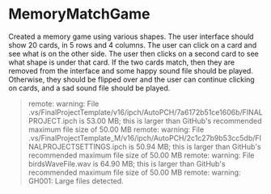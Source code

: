 # MemoryMatchGame

Created a memory game using various shapes. The user interface should show 20 cards, in 5 rows and 4 columns. 
The user can click on a card and see what is on the other side. 
The user then clicks on a second card to see what shape is under that card. 
If the two cards match, then they are removed from the interface and some happy sound file should be played. 
Otherwise, they should be flipped over and the user can continue clicking on cards, and a sad sound file should be played.


> remote: warning: File .vs/FinalProjectTemplate/v16/ipch/AutoPCH/7a6172b51ce1606b/FINALPROJECT.ipch is 53.00 MB; this is larger than GitHub's recommended maximum file size of 50.00 MB
> remote: warning: File .vs/FinalProjectTemplate_M/v16/ipch/AutoPCH/2c1c27b9b53cc5db/FINALPROJECTSETTINGS.ipch is 50.94 MB; this is larger than GitHub's recommended maximum file size of 50.00 MB
> remote: warning: File birdsWaveFile.wav is 64.90 MB; this is larger than GitHub's recommended maximum file size of 50.00 MB
> remote: warning: GH001: Large files detected. 

